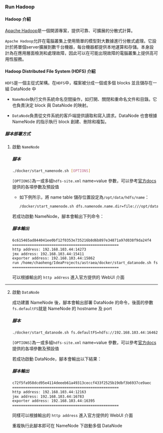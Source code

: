 ### Run Hadoop

#### Hadoop 介紹
[Apache Hadoop](https://github.com/apache/hadoop)是一個開源專案，提供可靠、可擴展的分散式計算。

`Apache Hadoop`允許在電腦叢集上使用簡單的模型對大數據進行分散式處理。它設計於將單個server擴展到數千台機器，每台機器都提供本地運算和存儲。本身設計為在應用層面檢測和處理故障，因此可以在可能出現故障的電腦叢集上提供高可用性服務。

#### Hadoop Distributed File System (HDFS) 介紹

`HDFS`是一個主從式架構。在`HDFS`中，檔案被分成一個或多個 blocks 並且儲存在一組 DataNode 中

- `NameNode`執行文件系統命名空間操作，如打開、關閉和重命名文件和目錄。它也負責決定 block 與 DataNode 的映射。

- `DataNode`負責從文件系統的客戶端提供讀取和寫入請求。DataNode 也會根據 NameNode 的指示執行 block 創建、刪除和複製。

##### 腳本部署方式

1. 啟動 `NameNode`
   ##### 腳本
   ```bash
   ./docker/start_namenode.sh [OPTIONS]
   ```
   `[OPTIONS]`為一或多組`hdfs-site.xml` name=value 參數，可以參考[官方docs](https://hadoop.apache.org/docs/stable/hadoop-project-dist/hadoop-hdfs/hdfs-default.xml)提供的各項參數及預設值

   - 如下例所示，將 name table 儲存位置設定為`/opt/data/hdfs/name`：
      ```bash
      /docker/start_namenode.sh dfs.namenode.name.dir=file:///opt/data/hdfs/name
      ```
    
   若成功啟動 NameNode，腳本會輸出下列命令：
   ##### 腳本輸出
   ```bash
   6c615465ad844041ee0bf12f0353e735216b8d6b897e34871a97d038f9da24f4
   =================================================
   http address: 192.168.103.44:14273
   jmx address: 192.168.103.44:15411
   exporter address: 192.168.103.44:15862
   run /home/chaoheng/IdeaProjects/astraea/docker/start_datanode.sh fs.defaultFS=hdfs://192.168.103.44:16462 to join datanode
   =================================================
   ```
   可以根據輸出的 `http address` 進入官方提供的 WebUI 介面
---
2. 啟動 `DataNode`

   成功建置 NameNode 後，腳本會輸出部署 DataNode 的命令，後面的參數`fs.defaultFS`就是 NameNode 的 hostname 及 port
   ##### 腳本
   ```bash
   ./docker/start_datanode.sh fs.defaultFS=hdfs://192.168.103.44:16462 [OPTIONS]
   ```
   `[OPTIONS]`為一或多組`hdfs-site.xml` name=value 參數，可以參考[官方docs](https://hadoop.apache.org/docs/stable/hadoop-project-dist/hadoop-hdfs/hdfs-default.xml)提供的各項參數及預設值

   若成功啟動 DataNode，腳本會輸出以下結果：
   ##### 腳本輸出
   ```bash
   c72f5fa958dcd95e4114deeeb61a49313ceccf433f2525b19dbf3b6937ce9aec
   =================================================
   http address: 192.168.103.44:12163
   jmx address: 192.168.103.44:16783
   exporter address: 192.168.103.44:16395
   =================================================
   ```
   同樣可以根據輸出的 `http address` 進入官方提供的 WebUI 介面

   重複執行此腳本即可在 NameNode 下啟動多個 DataNode